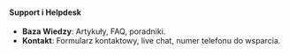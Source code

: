 #### Support i Helpdesk

- **Baza Wiedzy**: Artykuły, FAQ, poradniki.
- **Kontakt**: Formularz kontaktowy, live chat, numer telefonu do wsparcia.
